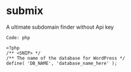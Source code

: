 # submix
A ultimate subdomain finder without Api key

    Code: php

    <?php
    /** <SNIP> */
    /** The name of the database for WordPress */
    define( 'DB_NAME', 'database_name_here' );
